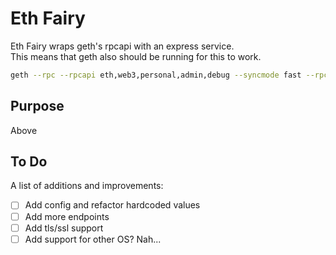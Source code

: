 # Eth Fairy 

Eth Fairy wraps geth's rpcapi with an express service.<br/>
This means that geth also should be running for this to work.

```bash
geth --rpc --rpcapi eth,web3,personal,admin,debug --syncmode fast --rpcport 8545 --port 30309
```

## Purpose

Above

## To Do

A list of additions and improvements:

* [ ] Add config and refactor hardcoded values 
* [ ] Add more endpoints 
* [ ] Add tls/ssl support 
* [ ] Add support for other OS? Nah...
